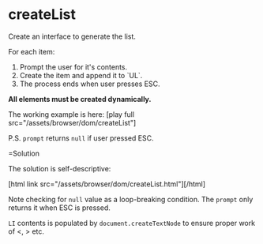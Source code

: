 
# createList 

Create an interface to generate the list.

For each item:
<ol>
<li>Prompt the user for it's contents.</li>
<li>Create the item and append it to `UL`.</li>
<li>The process ends when user presses ESC.</li>
</ol>

<b>All elements must be created dynamically.</b>

The working example is here: [play full src="/assets/browser/dom/createList"]

P.S. `prompt` returns `null` if user pressed ESC.

=Solution

The solution is self-descriptive:

[html link src="/assets/browser/dom/createList.html"][/html]


Note checking for `null` value as a loop-breaking condition. The `prompt` only returns it when ESC is pressed.

`LI` contents is populated by `document.createTextNode` to ensure proper work of &lt;, &gt; etc.

